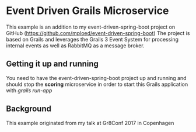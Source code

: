 # Event Driven Grails Microservice
This example is an addition to my event-driven-spring-boot project on GitHub (https://github.com/mploed/event-driven-spring-boot)
The project is based on Grails and leverages the Grails 3 Event System for processing internal events as well as RabbitMQ as a message broker.

## Getting it up and running
You need to have the event-driven-spring-boot project up and running and should stop the **scoring** microservice in order 
to start this Grails application with _grails run-app_

## Background
This example originated from my talk at Gr8Conf 2017 in Copenhagen